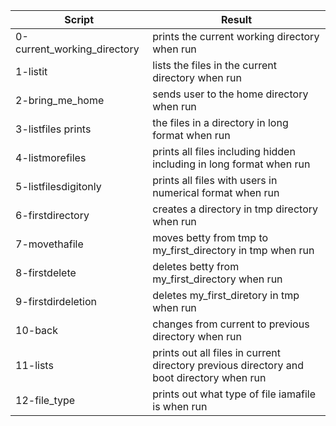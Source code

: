 | Script | Result |
|--------|--------|
|0-current_working_directory | prints the current working directory when run | 
|1-listit | lists the files in the current directory when run |
|2-bring_me_home | sends user to the home directory when run |
|3-listfiles prints | the files in a directory in long format when run |
|4-listmorefiles | prints all files including hidden including in long format when run |
|5-listfilesdigitonly | prints all files with users in numerical format when run |
|6-firstdirectory | creates a directory in tmp directory when run | 
|7-movethafile | moves betty from tmp to my_first_directory in tmp when run |
|8-firstdelete | deletes betty from my_first_directory when run |
|9-firstdirdeletion | deletes my_first_diretory in tmp when run |
|10-back | changes from current to previous directory when run |
|11-lists | prints out all files in current directory previous directory and boot directory when run |
|12-file_type | prints out what type of file iamafile is when run |
